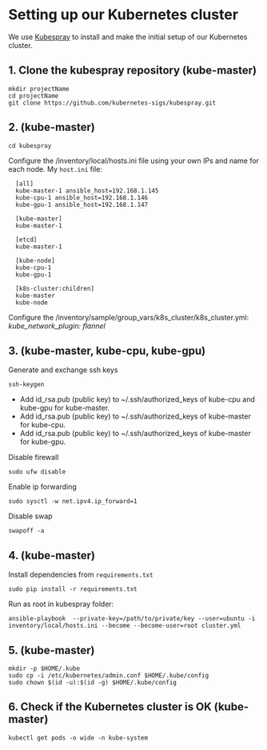 # Setting up our Kubernetes cluster
We use [Kubespray](https://github.com/kubernetes-sigs/kubespray) to install and make the initial setup of our Kubernetes cluster.
## 1\. Clone the kubespray repository (kube-master)
```
mkdir projectName
cd projectName
git clone https://github.com/kubernetes-sigs/kubespray.git
```
## 2\. (kube-master)
```
cd kubespray
```
Configure the /inventory/local/hosts.ini file using your own IPs and name for each node. My ``host.ini`` file:
  ```
    [all]
    kube-master-1 ansible_host=192.168.1.145 
    kube-cpu-1 ansible_host=192.168.1.146
    kube-gpu-1 ansible_host=192.168.1.147
    
    [kube-master]
    kube-master-1
    
    [etcd]
    kube-master-1
    
    [kube-node]
    kube-cpu-1
    kube-gpu-1
    
    [k8s-cluster:children]
    kube-master
    kube-node
  ```
Configure the /inventory/sample/group_vars/k8s_cluster/k8s_cluster.yml:
*kube_network_plugin: flannel*
## 3\. (kube-master, kube-cpu, kube-gpu)
Generate and exchange ssh keys
```
ssh-keygen
```
- Add id_rsa.pub (public key) to ~/.ssh/authorized_keys of kube-cpu and kube-gpu for kube-master.
- Add id_rsa.pub (public key) to ~/.ssh/authorized_keys of kube-master for kube-cpu.
- Add id_rsa.pub (public key) to ~/.ssh/authorized_keys of kube-master for kube-gpu.

Disable firewall 
```
sudo ufw disable
```
Enable ip forwarding
```
sudo sysctl -w net.ipv4.ip_forward=1
```
Disable swap
```
swapoff -a
```
## 4\. (kube-master)
Install dependencies from ``requirements.txt``
```
sudo pip install -r requirements.txt
```
Run as root in kubespray folder:
```
ansible-playbook  --private-key=/path/to/private/key --user=ubuntu -i inventory/local/hosts.ini --become --become-user=root cluster.yml
```
## 5\. (kube-master)
```
mkdir -p $HOME/.kube
sudo cp -i /etc/kubernetes/admin.conf $HOME/.kube/config
sudo chown $(id -u):$(id -g) $HOME/.kube/config
```
## 6\. Check if the Kubernetes cluster is OK (kube-master)
```
kubectl get pods -o wide -n kube-system
```


